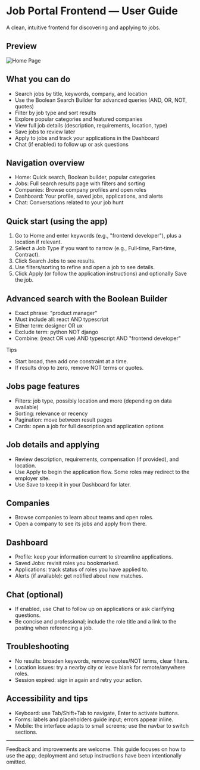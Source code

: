 # Job Portal Frontend — User Guide

A clean, intuitive frontend for discovering and applying to jobs.

## Preview

![Home Page](./public/homepage.png)

## What you can do
- Search jobs by title, keywords, company, and location
- Use the Boolean Search Builder for advanced queries (AND, OR, NOT, quotes)
- Filter by job type and sort results
- Explore popular categories and featured companies
- View full job details (description, requirements, location, type)
- Save jobs to review later
- Apply to jobs and track your applications in the Dashboard
- Chat (if enabled) to follow up or ask questions

## Navigation overview
- Home: Quick search, Boolean builder, popular categories
- Jobs: Full search results page with filters and sorting
- Companies: Browse company profiles and open roles
- Dashboard: Your profile, saved jobs, applications, and alerts
- Chat: Conversations related to your job hunt

## Quick start (using the app)
1) Go to Home and enter keywords (e.g., "frontend developer"), plus a location if relevant.
2) Select a Job Type if you want to narrow (e.g., Full‑time, Part‑time, Contract).
3) Click Search Jobs to see results.
4) Use filters/sorting to refine and open a job to see details.
5) Click Apply (or follow the application instructions) and optionally Save the job.

## Advanced search with the Boolean Builder
- Exact phrase: "product manager"
- Must include all: react AND typescript
- Either term: designer OR ux
- Exclude term: python NOT django
- Combine: (react OR vue) AND typescript AND "frontend developer"

Tips
- Start broad, then add one constraint at a time.
- If results drop to zero, remove NOT terms or quotes.

## Jobs page features
- Filters: job type, possibly location and more (depending on data available)
- Sorting: relevance or recency
- Pagination: move between result pages
- Cards: open a job for full description and application options

## Job details and applying
- Review description, requirements, compensation (if provided), and location.
- Use Apply to begin the application flow. Some roles may redirect to the employer site.
- Use Save to keep it in your Dashboard for later.

## Companies
- Browse companies to learn about teams and open roles.
- Open a company to see its jobs and apply from there.

## Dashboard
- Profile: keep your information current to streamline applications.
- Saved Jobs: revisit roles you bookmarked.
- Applications: track status of roles you have applied to.
- Alerts (if available): get notified about new matches.

## Chat (optional)
- If enabled, use Chat to follow up on applications or ask clarifying questions.
- Be concise and professional; include the role title and a link to the posting when referencing a job.

## Troubleshooting
- No results: broaden keywords, remove quotes/NOT terms, clear filters.
- Location issues: try a nearby city or leave blank for remote/anywhere roles.
- Session expired: sign in again and retry your action.

## Accessibility and tips
- Keyboard: use Tab/Shift+Tab to navigate, Enter to activate buttons.
- Forms: labels and placeholders guide input; errors appear inline.
- Mobile: the interface adapts to small screens; use the navbar to switch sections.

---

Feedback and improvements are welcome. This guide focuses on how to use the app; deployment and setup instructions have been intentionally omitted.